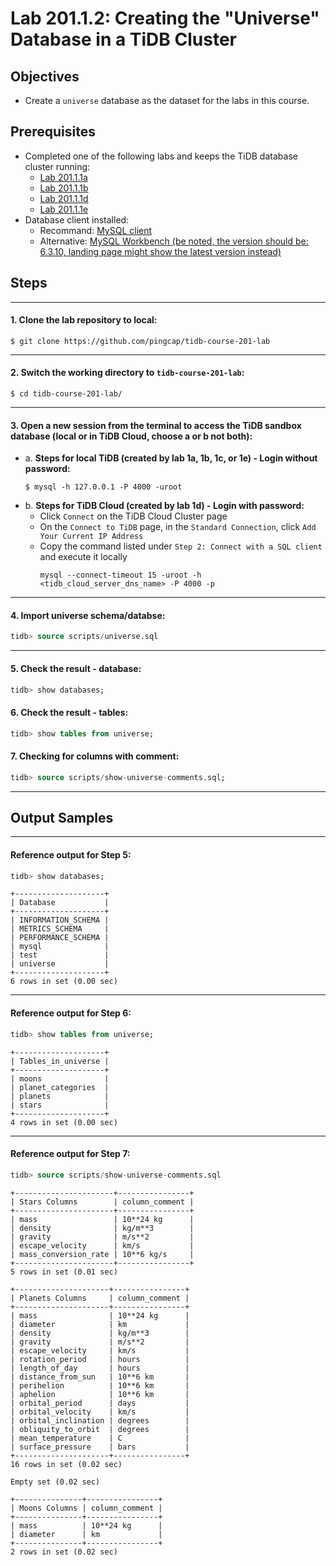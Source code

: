 # Lab 201.1.2: Creating the "Universe" Database in a TiDB Cluster

## Objectives
+ Create a `universe` database as the dataset for the labs in this course.

## Prerequisites
+ Completed one of the following labs and keeps the TiDB database cluster running: 
  + [Lab 201.1.1a](lab-1a-native-playground.md)  
  + [Lab 201.1.1b](lab-1b-container-tidb.md)
  + [Lab 201.1.1d](lab-1d-tidb-cloud-dev-tier.md)
  + [Lab 201.1.1e](lab-1e-WSL-linux-playground.md)
+ Database client installed:
  + Recommand: [MySQL client](https://google.com/search?q=MacOS+mysql+client+install)
  + Alternative: [MySQL Workbench (be noted, the version should be: 6.3.10, landing page might show the latest version instead)](https://downloads.mysql.com/archives/workbench/)

## Steps

****************************
#### 1. Clone the lab repository to local:
```
$ git clone https://github.com/pingcap/tidb-course-201-lab
```

****************************
#### 2. Switch the working directory to `tidb-course-201-lab`:
```
$ cd tidb-course-201-lab/
```

****************************
#### 3. Open a new session from the terminal to access the TiDB sandbox database (local or in TiDB Cloud, choose a or b not both):
+ a. **Steps for local TiDB (created by lab 1a, 1b, 1c, or 1e) - Login without password:**
  ```
  $ mysql -h 127.0.0.1 -P 4000 -uroot
  ``` 
+ b. **Steps for TiDB Cloud (created by lab 1d) - Login with password:**
  + Click `Connect` on the TiDB Cloud Cluster page
  + On the `Connect to TiDB` page, in the `Standard Connection`, click `Add Your Current IP Address`
  + Copy the command listed under `Step 2: Connect with a SQL client` and execute it locally
    ```
    mysql --connect-timeout 15 -uroot -h <tidb_cloud_server_dns_name> -P 4000 -p
    ```

****************************
#### 4. Import universe schema/databse:
```sql
tidb> source scripts/universe.sql
```

****************************
#### 5. Check the result - database:
```sql
tidb> show databases;
```

#### 6. Check the result - tables:
```sql
tidb> show tables from universe;
```

#### 7. Checking for columns with comment:
```sql
tidb> source scripts/show-universe-comments.sql;
```

****************************
## Output Samples

****************************
#### Reference output for Step 5:
```sql
tidb> show databases;
```
```
+--------------------+
| Database           |
+--------------------+
| INFORMATION_SCHEMA |
| METRICS_SCHEMA     |
| PERFORMANCE_SCHEMA |
| mysql              |
| test               |
| universe           |
+--------------------+
6 rows in set (0.00 sec)
```

*******************************
#### Reference output for Step 6:
```sql
tidb> show tables from universe;
```
```
+--------------------+
| Tables_in_universe |
+--------------------+
| moons              |
| planet_categories  |
| planets            |
| stars              |
+--------------------+
4 rows in set (0.00 sec)
```

*******************************
#### Reference output for Step 7:
```sql
tidb> source scripts/show-universe-comments.sql
```
```
+----------------------+----------------+
| Stars Columns        | column_comment |
+----------------------+----------------+
| mass                 | 10**24 kg      |
| density              | kg/m**3        |
| gravity              | m/s**2         |
| escape_velocity      | km/s           |
| mass_conversion_rate | 10**6 kg/s     |
+----------------------+----------------+
5 rows in set (0.01 sec)

+---------------------+----------------+
| Planets Columns     | column_comment |
+---------------------+----------------+
| mass                | 10**24 kg      |
| diameter            | km             |
| density             | kg/m**3        |
| gravity             | m/s**2         |
| escape_velocity     | km/s           |
| rotation_period     | hours          |
| length_of_day       | hours          |
| distance_from_sun   | 10**6 km       |
| perihelion          | 10**6 km       |
| aphelion            | 10**6 km       |
| orbital_period      | days           |
| orbital_velocity    | km/s           |
| orbital_inclination | degrees        |
| obliquity_to_orbit  | degrees        |
| mean_temperature    | C              |
| surface_pressure    | bars           |
+---------------------+----------------+
16 rows in set (0.02 sec)

Empty set (0.02 sec)

+---------------+----------------+
| Moons Columns | column_comment |
+---------------+----------------+
| mass          | 10**24 kg      |
| diameter      | km             |
+---------------+----------------+
2 rows in set (0.02 sec)
```